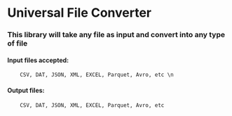 # Universal File Converter

### This library will take any file as input and convert into any type of file

#### Input files accepted: 
        CSV, DAT, JSON, XML, EXCEL, Parquet, Avro, etc \n
#### Output files:
        CSV, DAT, JSON, XML, EXCEL, Parquet, Avro, etc
